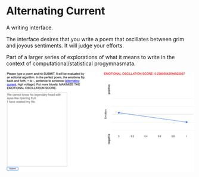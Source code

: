 # Alternating Current

A writing interface.  

The interface desires that you write a poem that oscillates between grim and joyous sentiments.  It will judge your efforts.  

Part of a larger series of explorations of what it means to write in the context of computational/statistical progymnasmata.

![alternating current interface](img/screenshot.png)